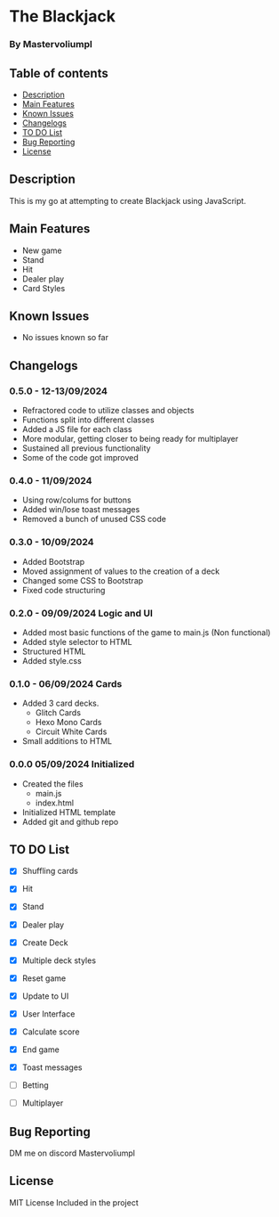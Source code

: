 ﻿# The Blackjack
### By Mastervoliumpl

## Table of contents
* [Description](#description)
* [Main Features](#main-features)
* [Known Issues](#known-issues)
* [Changelogs](#changelogs)
* [TO DO List](#to-do-list)
* [Bug Reporting](#bug-reporting)
* [License](#license)


## Description
This is my go at attempting to create Blackjack using JavaScript. 


## Main Features
- New game
- Stand
- Hit
- Dealer play
- Card Styles


## Known Issues
- No issues known so far


## Changelogs
### 0.5.0 - 12-13/09/2024
- Refractored code to utilize classes and objects
- Functions split into different classes
- Added a JS file for each class
- More modular, getting closer to being ready for multiplayer
- Sustained all previous functionality
- Some of the code got improved

### 0.4.0 - 11/09/2024
- Using row/colums for buttons
- Added win/lose toast messages
- Removed a bunch of unused CSS code

### 0.3.0 - 10/09/2024 
- Added Bootstrap
- Moved assignment of values to the creation of a deck
- Changed some CSS to Bootstrap
- Fixed code structuring

### 0.2.0 - 09/09/2024 Logic and UI
- Added most basic functions of the game to main.js (Non functional)
- Added style selector to HTML
- Structured HTML
- Added style.css

### 0.1.0 - 06/09/2024 Cards
- Added 3 card decks.
  - Glitch Cards
  - Hexo Mono Cards
  - Circuit White Cards
- Small additions to HTML

### 0.0.0 05/09/2024 Initialized
- Created the files
  - main.js
  - index.html
- Initialized HTML template
- Added git and github repo

## TO DO List
- [x] Shuffling cards
- [x] Hit
- [x] Stand
- [x] Dealer play
- [x] Create Deck
- [x] Multiple deck styles
- [x] Reset game
- [x] Update to UI
- [x] User Interface
- [x] Calculate score
- [x] End game
- [x] Toast messages
- [ ] Betting
- [ ] Multiplayer


## Bug Reporting
DM me on discord
Mastervoliumpl

## License
MIT License
Included in the project
